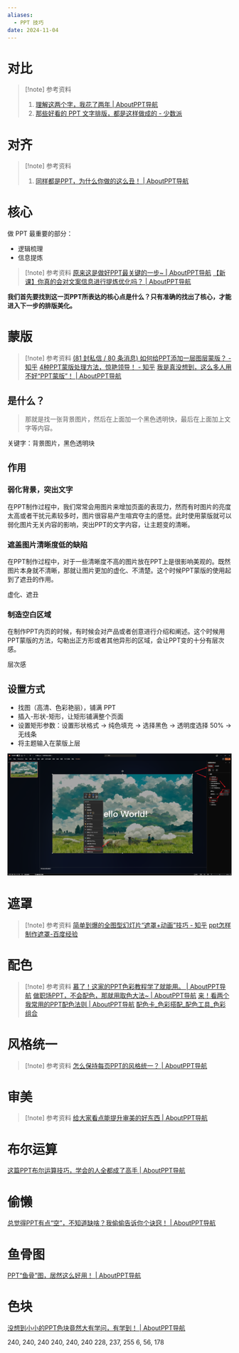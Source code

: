 ```yaml
---
aliases:
  - PPT 技巧
date: 2024-11-04
---
```


# 对比

> [!note] 参考资料
> 1. [理解这两个字，我花了两年 | AboutPPT导航](https://www.aboutppt.com/10016.html)
> 2. [那些好看的 PPT 文字排版，都是这样做成的 - 少数派](https://sspai.com/post/51188)

# 对齐

> [!note] 参考资料
> 1. [同样都是PPT，为什么你做的这么丑！ | AboutPPT导航](https://www.aboutppt.com/79698.html)

# 核心

做 PPT 最重要的部分：

- 逻辑梳理
- 信息提炼

> [!note] 参考资料
> [原来这是做好PPT最关键的一步~ | AboutPPT导航](https://www.aboutppt.com/84357.html)
> [【新课】你真的会对文案信息进行提炼优化吗？ | AboutPPT导航](https://www.aboutppt.com/79778.html)

**我们首先要找到这一页PPT所表达的核心点是什么？只有准确的找出了核心，才能进入下一步的排版美化。**

# 蒙版

> [!note] 参考资料
> [(81 封私信 / 80 条消息) 如何给PPT添加一层图层蒙版？ - 知乎](https://www.zhihu.com/question/43613775)
> [4种PPT蒙版处理方法，惊艳领导！ - 知乎](https://zhuanlan.zhihu.com/p/581569155)
> [我是真没想到，这么多人用不好“PPT蒙版”！ | AboutPPT导航](https://www.aboutppt.com/88905.html)

## 是什么？

> 那就是找一张背景图片，然后在上面加一个黑色透明快，最后在上面加上文字等内容。

关键字：背景图片，黑色透明块

## 作用

### 弱化背景，突出文字

在PPT制作过程中，我们常常会用图片来增加页面的表现力，然而有时图片的亮度太高或者干扰元素较多时，图片很容易产生喧宾夺主的感觉。此时使用蒙版就可以弱化图片无关内容的影响，突出PPT的文字内容，让主题变的清晰。

### 遮盖图片清晰度低的缺陷

在PPT制作过程中，对于一些清晰度不高的图片放在PPT上是很影响美观的。既然图片本身就不清晰，那就让图片更加的虚化、不清楚。这个时候PPT蒙版的使用起到了遮丑的作用。

虚化、遮丑

### 制造空白区域

在制作PPT内页的时候，有时候会对产品或者创意进行介绍和阐述。这个时候用PPT蒙版的方法，勾勒出正方形或者其他异形的区域，会让PPT变的十分有层次感。

层次感

## 设置方式

- 找图（高清、色彩艳丽），铺满 PPT
- 插入-形状-矩形，让矩形铺满整个页面
- 设置矩形参数：设置形状格式 -> 纯色填充 -> 选择黑色 -> 透明度选择 50% -> 无线条
- 将主题输入在蒙版上层

![](./images/00_蒙版.png)

# 遮罩

> [!note] 参考资料
> [简单到爆的全图型幻灯片“遮罩+动画”技巧 - 知乎](https://zhuanlan.zhihu.com/p/28862694)
> [ppt怎样制作遮罩-百度经验](https://jingyan.baidu.com/article/647f0115fd74477f2148a89f.html)

# 配色

> [!note] 参考资料
> [慕了！这家的PPT色彩教程学了就能用。 | AboutPPT导航](https://www.aboutppt.com/88122.html)
> [做职场PPT，不会配色，那就用取色大法~ | AboutPPT导航](https://www.aboutppt.com/88631.html)
> [来！看两个我常用的PPT配色法则 | AboutPPT导航](https://www.aboutppt.com/83657.html)
> [配色卡_色彩搭配_配色工具_色彩组合](https://peiseka.com/index-index-index.html?page=2)

# 风格统一

> [!note] 参考资料
> [怎么保持每页PPT的风格统一？ | AboutPPT导航](https://www.aboutppt.com/84905.html)

# 审美

> [!note] 参考资料
> [给大家看点能提升审美的好东西 | AboutPPT导航](https://www.aboutppt.com/60539.html)

# 布尔运算

[这篇PPT布尔运算技巧，学会的人全都成了高手 | AboutPPT导航](https://www.aboutppt.com/78273.html)

# 偷懒

[总觉得PPT有点“空”，不知道缺啥？我偷偷告诉你个诀窍！ | AboutPPT导航](https://www.aboutppt.com/75605.html)

# 鱼骨图

[PPT“鱼骨”图，居然这么好用！ | AboutPPT导航](https://www.aboutppt.com/73973.html)

# 色块

[没想到小小的PPT色块竟然大有学问，有学到！ | AboutPPT导航](https://www.aboutppt.com/77737.html)

240, 240, 240
240, 240, 240
228, 237, 255
6, 56, 178